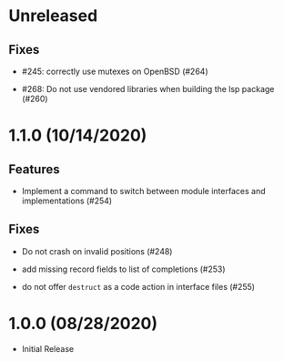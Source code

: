 # Unreleased

## Fixes

- #245: correctly use mutexes on OpenBSD (#264)

- #268: Do not use vendored libraries when building the lsp package (#260)


# 1.1.0 (10/14/2020)

## Features

- Implement a command to switch between module interfaces and implementations
  (#254)

## Fixes

- Do not crash on invalid positions (#248)

- add missing record fields to list of completions (#253)

- do not offer `destruct` as a code action in interface files (#255)

# 1.0.0 (08/28/2020)

- Initial Release
